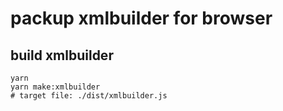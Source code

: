 # packup xmlbuilder for browser

## build xmlbuilder

```shell
yarn
yarn make:xmlbuilder
# target file: ./dist/xmlbuilder.js
```
